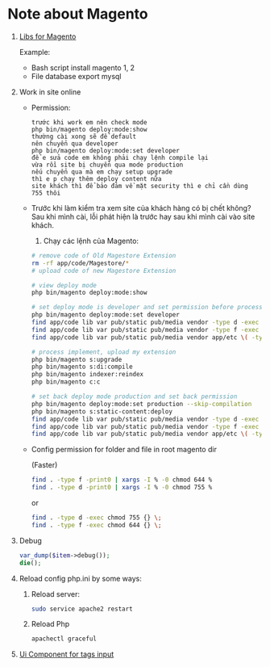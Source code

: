 # Note about Magento

1. [Libs for Magento](https://github.com/FinbertMagestore/devdocs/tree/develop/mkdocs/docs/magento/libs)

    Example:
    
    - Bash script install magento 1, 2
    - File database export mysql
    
2. Work in site online
    - Permission: 
        ```text
        trước khi work em nên check mode
        php bin/magento deploy:mode:show
        thường cài xong sẽ để default
        nên chuyển qua developer
        php bin/magento deploy:mode:set developer
        để e sửa code em không phải chạy lệnh compile lại
        vừa rồi site bị chuyển qua mode production
        nếu chuyển qua mà em chạy setup upgrade
        thì e p chạy thêm deploy content nữa
        site khách thì để bảo đảm về mặt security thì e chỉ cần dùng 755 thôi
        ```
    - Trước khi làm kiểm tra xem site của khách hàng có bị chết không? Sau khi mình cài, lỗi phát hiện là trước hay sau khi mình cài vào site khách.
        1. Chạy các lệnh của Magento: 
        ```bash
        # remove code of Old Magestore Extension
        rm -rf app/code/Magestore/*
        # upload code of new Magestore Extension
        ```
        ```bash
        # view deploy mode
        php bin/magento deploy:mode:show
        ```
        ```bash
        # set deploy mode is developer and set permission before process
        php bin/magento deploy:mode:set developer
        find app/code lib var pub/static pub/media vendor -type d -exec chmod 775 {} \;
        find app/code lib var pub/static pub/media vendor -type f -exec chmod 664 {} \;
        find app/code lib var pub/static pub/media vendor app/etc \( -type d -or -type f \) -exec chmod g+w {} + && chmod o+rwx app/etc/env.php
        ```
        ```bash
        # process implement, upload my extension
        php bin/magento s:upgrade
        php bin/magento s:di:compile
        php bin/magento indexer:reindex
        php bin/magento c:c
        ```
        ```bash
        # set back deploy mode production and set back permission
        php bin/magento deploy:mode:set production --skip-compilation
        php bin/magento s:static-content:deploy
        find app/code lib var pub/static pub/media vendor -type d -exec chmod 755 {} \;
        find app/code lib var pub/static pub/media vendor -type f -exec chmod 644 {} \;
        find app/code lib var pub/static pub/media vendor app/etc \( -type d -or -type f \) -exec chmod g-w {} + && chmod o-rwx app/etc/env.php 
        ```
    - Config permission for folder and file in root magento dir
    
        (Faster)
        ```bash
        find . -type f -print0 | xargs -I % -0 chmod 644 %
        find . -type d -print0 | xargs -I % -0 chmod 755 %
        ```
        or
        ```bash
        find . -type d -exec chmod 755 {} \;
        find . -type f -exec chmod 644 {} \;
        ```
        
3. Debug
    ```php
    var_dump($item->debug());
    die();
    ```
    
4. Reload config php.ini by some ways:
    1. Reload server: 
        ```bash
        sudo service apache2 restart
        ```
    2. Reload Php
        ```bash
        apachectl graceful
        ```
        
5. [Ui Component for tags input](https://magento.stackexchange.com/a/227110)